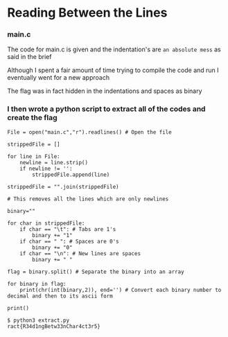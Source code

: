 # Reading Between the Lines

### main.c

The code for main.c is given and the indentation's are `an absolute mess` as said in the brief

Although I spent a fair amount of time trying to compile the code and run I eventually went for a new approach

The flag was in fact hidden in the indentations and spaces as binary

### I then wrote a python script to extract all of the codes and create the flag

```
File = open("main.c","r").readlines() # Open the file

strippedFile = []

for line in File:
    newline = line.strip()
    if newline != '':
        strippedFile.append(line)

strippedFile = "".join(strippedFile)

# This removes all the lines which are only newlines

binary=""

for char in strippedFile:
    if char == "\t": # Tabs are 1's
        binary += "1"
    if char == " ": # Spaces are 0's
        binary += "0"
    if char == "\n": # New lines are spaces
        binary += " "

flag = binary.split() # Separate the binary into an array

for binary in flag:
    print(chr(int(binary,2)), end='') # Convert each binary number to decimal and then to its ascii form

print()
```

```
$ python3 extract.py 
ract{R34d1ngBetw33nChar4ct3r5}
```
